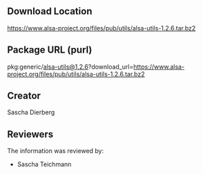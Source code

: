 ## Download Location

https://www.alsa-project.org/files/pub/utils/alsa-utils-1.2.6.tar.bz2

## Package URL (purl)

pkg:generic/alsa-utils@1.2.6?download_url=https://www.alsa-project.org/files/pub/utils/alsa-utils-1.2.6.tar.bz2

## Creator

Sascha Dierberg

## Reviewers

The information was reviewed by:

* Sascha Teichmann